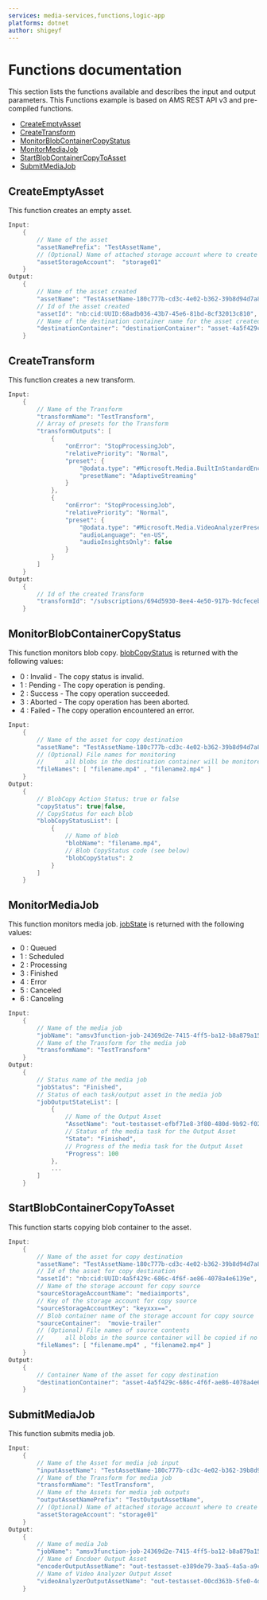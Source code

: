 ```yaml
---
services: media-services,functions,logic-app
platforms: dotnet
author: shigeyf
---
```


# Functions documentation

This section lists the functions available and describes the input and output parameters.
This Functions example is based on AMS REST API v3 and pre-compiled functions.

- [CreateEmptyAsset](#createemptyasset)
- [CreateTransform](#createtransform)
- [MonitorBlobContainerCopyStatus](#monitorblobcontainercopystatus)
- [MonitorMediaJob](#monitormediajob)
- [StartBlobContainerCopyToAsset](#startblobcontainercopytoasset)
- [SubmitMediaJob](#submitmediajob)


## CreateEmptyAsset
This function creates an empty asset.

```c#
Input:
    {
        // Name of the asset
        "assetNamePrefix": "TestAssetName",
        // (Optional) Name of attached storage account where to create the asset
        "assetStorageAccount":  "storage01"
    }
Output:
    {
        // Name of the asset created
        "assetName": "TestAssetName-180c777b-cd3c-4e02-b362-39b8d94d7a85",
        // Id of the asset created
        "assetId": "nb:cid:UUID:68adb036-43b7-45e6-81bd-8cf32013c810",
        // Name of the destination container name for the asset created
        "destinationContainer": "destinationContainer": "asset-4a5f429c-686c-4f6f-ae86-4078a4e6139e"
    }

```


## CreateTransform
This function creates a new transform.

```c#
Input:
    {
        // Name of the Transform
        "transformName": "TestTransform",
        // Array of presets for the Transform
        "transformOutputs": [
            {
                "onError": "StopProcessingJob",
                "relativePriority": "Normal",
                "preset": {
                    "@odata.type": "#Microsoft.Media.BuiltInStandardEncoderPreset",
                    "presetName": "AdaptiveStreaming"
                }
            },
            {
                "onError": "StopProcessingJob",
                "relativePriority": "Normal",
                "preset": {
                    "@odata.type": "#Microsoft.Media.VideoAnalyzerPreset",
                    "audioLanguage": "en-US",
                    "audioInsightsOnly": false
                }
            }
        ]
    }
Output:
    {
        // Id of the created Transform
        "transformId": "/subscriptions/694d5930-8ee4-4e50-917b-9dcfeceb6179/resourceGroups/AMSdemo/providers/Microsoft.Media/mediaservices/amsdemojapaneast/transforms/TestTransform"
    }

```


## MonitorBlobContainerCopyStatus
This function monitors blob copy.
[blobCopyStatus](https://docs.microsoft.com/en-us/dotnet/api/microsoft.windowsazure.storage.blob.copystatus?view=azure-dotnet) is returned with the following values:
* 0 : Invalid - The copy status is invalid.
* 1 : Pending - The copy operation is pending.
* 2 : Success - The copy operation succeeded.
* 3 : Aborted - The copy operation has been aborted.
* 4 : Failed - The copy operation encountered an error.

```c#
Input:
	{
		// Name of the asset for copy destination
		"assetName": "TestAssetName-180c777b-cd3c-4e02-b362-39b8d94d7a85",
		// (Optional) File names for monitoring 
		//      all blobs in the destination container will be monitored if no fileNames
		"fileNames": [ "filename.mp4" , "filename2.mp4" ]
	}
Output:
	{
        // BlobCopy Action Status: true or false
        "copyStatus": true|false,
        // CopyStatus for each blob
        "blobCopyStatusList": [
            {
                // Name of blob
                "blobName": "filename.mp4",
                // Blob CopyStatus code (see below)
                "blobCopyStatus": 2
            }
        ]
	}

```


## MonitorMediaJob
This function monitors media job.
[jobState](https://docs.microsoft.com/en-us/dotnet/api/microsoft.windowsazure.mediaservices.client.jobstate?view=azure-dotnet) is returned with the following values:
* 0 : Queued
* 1 : Scheduled
* 2 : Processing
* 3 : Finished
* 4 : Error
* 5 : Canceled
* 6 : Canceling

```c#
Input:
    {
        // Name of the media job
        "jobName": "amsv3function-job-24369d2e-7415-4ff5-ba12-b8a879a15401",
        // Name of the Transform for the media job
        "transformName": "TestTransform"
    }
Output:
    {
        // Status name of the media job
        "jobStatus": "Finished",
        // Status of each task/output asset in the media job
        "jobOutputStateList": [
            {
                // Name of the Output Asset
                "AssetName": "out-testasset-efbf71e8-3f80-480d-9b92-f02bef6ad4d2",
                // Status of the media task for the Output Asset
                "State": "Finished",
                // Progress of the media task for the Output Asset
                "Progress": 100
            },
            ...
        ]
    }

```


## StartBlobContainerCopyToAsset
This function starts copying blob container to the asset.

```c#
Input:
	{
		// Name of the asset for copy destination
		"assetName": "TestAssetName-180c777b-cd3c-4e02-b362-39b8d94d7a85",
		// Id of the asset for copy destination
		"assetId": "nb:cid:UUID:4a5f429c-686c-4f6f-ae86-4078a4e6139e",
		// Name of the storage account for copy source
		"sourceStorageAccountName": "mediaimports",
		// Key of the storage account for copy source
		"sourceStorageAccountKey": "keyxxx==",
		// Blob container name of the storage account for copy source
		"sourceContainer":  "movie-trailer"
		// (Optional) File names of source contents
		//      all blobs in the source container will be copied if no fileNames
		"fileNames": [ "filename.mp4" , "filename2.mp4" ]
	}
Output:
	{
		// Container Name of the asset for copy destination
		"destinationContainer": "asset-4a5f429c-686c-4f6f-ae86-4078a4e6139e"
	}

```


## SubmitMediaJob
This function submits media job.

```c#
Input:
    {
        // Name of the Asset for media job input
        "inputAssetName": "TestAssetName-180c777b-cd3c-4e02-b362-39b8d94d7a85",
        // Name of the Transform for media job
        "transformName": "TestTransform",
        // Name of the Assets for media job outputs
        "outputAssetNamePrefix": "TestOutputAssetName",
        // (Optional) Name of attached storage account where to create the Output Assets
        "assetStorageAccount": "storage01"
    }
Output:
    {
        // Name of media Job
        "jobName": "amsv3function-job-24369d2e-7415-4ff5-ba12-b8a879a15401",
        // Name of Encdoer Output Asset
        "encoderOutputAssetName": "out-testasset-e389de79-3aa5-4a5a-a9ca-2a6fd8c53968",
        // Name of Video Analyzer Output Asset
        "videoAnalyzerOutputAssetName": "out-testasset-00cd363b-5fe0-4da1-acf8-ebd66ef14504"
    }

```

